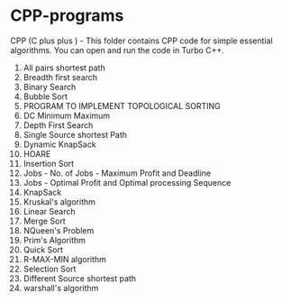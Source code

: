 # CPP-programs
CPP (C plus plus ) - This folder contains CPP code for simple essential algorithms. You can open and run the code in Turbo C++.
1. All pairs shortest path
2. Breadth first search 
3. Binary Search
4. Bubble Sort
5. PROGRAM TO IMPLEMENT TOPOLOGICAL SORTING
6. DC Minimum Maximum
7. Depth First Search
8. Single Source shortest Path
9. Dynamic KnapSack
10. HOARE
11. Insertion Sort
12. Jobs - No. of Jobs - Maximum Profit and Deadline
13. Jobs - Optimal Profit and Optimal processing Sequence
14. KnapSack
15. Kruskal's algorithm
16. Linear Search
17. Merge Sort
18. NQueen's Problem
19. Prim's Algorithm
20. Quick Sort
21. R-MAX-MIN algorithm
22. Selection Sort
23. Different Source shortest path
24. warshall's algorithm
